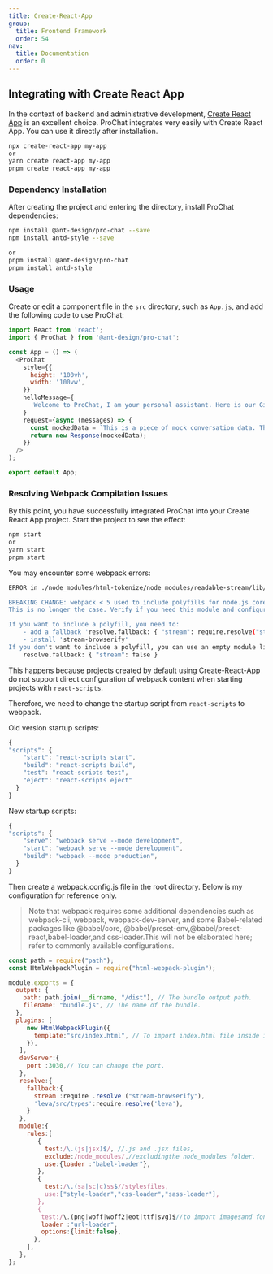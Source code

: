 ```yaml
---
title: Create-React-App
group:
  title: Frontend Framework
  order: 54
nav:
  title: Documentation
  order: 0
---
```


## Integrating with Create React App

In the context of backend and administrative development, [Create React App](https://create-react-app.dev/) is an excellent choice. ProChat integrates very easily with Create React App. You can use it directly after installation.

```bash
npx create-react-app my-app
or
yarn create react-app my-app
pnpm create react-app my-app
```

### Dependency Installation

After creating the project and entering the directory, install ProChat dependencies:

```bash
npm install @ant-design/pro-chat --save
npm install antd-style --save

or
pnpm install @ant-design/pro-chat
pnpm install antd-style
```

### Usage

Create or edit a component file in the `src` directory, such as `App.js`, and add the following code to use ProChat:

```js
import React from 'react';
import { ProChat } from '@ant-design/pro-chat';

const App = () => (
  <ProChat
    style={{
      height: '100vh',
      width: '100vw',
    }}
    helloMessage={
      'Welcome to ProChat, I am your personal assistant. Here is our Github link: [ProChat](https://github.com/ant-design/pro-chat)'
    }
    request={async (messages) => {
      const mockedData = `This is a piece of mock conversation data. This session received ${messages.length} messages`;
      return new Response(mockedData);
    }}
  />
);

export default App;
```

### Resolving Webpack Compilation Issues

By this point, you have successfully integrated ProChat into your Create React App project. Start the project to see the effect:

```bash
npm start
or
yarn start
pnpm start
```

You may encounter some webpack errors:

```bash
ERROR in ./node_modules/html-tokenize/node_modules/readable-stream/lib/_stream_readable.js 41:13-30 Module not found: Error: Can't resolve 'stream' in '/Users/lijunjie/Webprojectg/test-webpack/node_modules/html-tokenize/node_modules/readable-stream/lib'

BREAKING CHANGE: webpack < 5 used to include polyfills for node.js core modules by default.
This is no longer the case. Verify if you need this module and configure a polyfill for it.

If you want to include a polyfill, you need to:
	- add a fallback 'resolve.fallback: { "stream": require.resolve("stream-browserify") }'
	- install 'stream-browserify'
If you don't want to include a polyfill, you can use an empty module like this:
	resolve.fallback: { "stream": false }
```

This happens because projects created by default using Create-React-App do not support direct configuration of webpack content when starting projects with `react-scripts`.

Therefore, we need to change the startup script from `react-scripts` to webpack.

Old version startup scripts:

```js
{
"scripts": {
    "start": "react-scripts start",
    "build": "react-scripts build",
    "test": "react-scripts test",
    "eject": "react-scripts eject"
  }
}
```

New startup scripts:

```js
{
"scripts": {
    "serve": "webpack serve --mode development",
    "start": "webpack serve --mode development",
    "build": "webpack --mode production",
  }
}
```

Then create a webpack.config.js file in the root directory. Below is my configuration for reference only.

> Note that webpack requires some additional dependencies such as webpack-cli, webpack, webpack-dev-server, and some Babel-related packages like @babel/core, @babel/preset-env,@babel/preset-react,babel-loader,and css-loader.This will not be elaborated here; refer to commonly available configurations.

```js
const path = require("path");
const HtmlWebpackPlugin = require("html-webpack-plugin");

module.exports = {
  output: {
    path: path.join(__dirname, "/dist"), // The bundle output path.
    filename: "bundle.js", // The name of the bundle.
  },
  plugins: [
     new HtmlWebpackPlugin({
       template:"src/index.html", // To import index.html file inside index.js.
     }),
   ],
   devServer:{
     port :3030,// You can change the port.
   },
   resolve:{
     fallback:{
       stream :require .resolve ("stream-browserify"),
       'leva/src/types':require.resolve('leva'),
     }
   },
   module:{
     rules:[
        {
          test:/\.(js|jsx)$/, //.js and .jsx files,
          exclude:/node_modules/,//excludingthe node_modules folder,
          use:{loader :"babel-loader"},
        },
        {
          test:/\.(sa|sc|c)ss$//stylesfiles,
          use:["style-loader","css-loader","sass-loader"],
        },
        {
         test:/\.(png|woff|woff2|eot|ttf|svg)$//to import imagesand fonts,
         loader :"url-loader",
         options:{limit:false},
       },
     ],
   },
};
```
